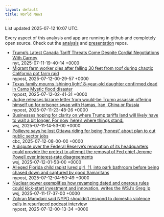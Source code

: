 ```yaml
---
layout: default
title: World News
---
```


<div markdown="0">
<div class="byline small text-muted">List updated <span class="datetime">2025-07-12 10:07 UTC</span>.</div>

<p>Every aspect of this analysis and app are running in github and completely open source. Check out the <a href="https://github.com/Castro-Media/Analysis">analysis</a> and <a href="https://github.com/Castro-Media/TopStoryReview.com">presentation</a> repos.</p>
<ul>
<li><a href='https://www.nytimes.com/2025/07/11/world/canada/canada-trump-tariffs-trade-talks.html'>Trump&#8217;s Latest Canada Tariff Threats Come Despite Cordial Negotiations With Carney</a><div class='byline small text-muted'>nyt, <span class="datetime">2025-07-11-19-40-14 +0000</span></div></li>
<li><a href='https://nypost.com/2025/07/11/us-news/migrant-farm-worker-died-after-falling-30-feet-from-roof-during-chaotic-immigration-raid-at-california-pot-farm/'>Migrant farm worker dies after falling 30 feet from roof during chaotic California pot farm raid</a><div class='byline small text-muted'>nypost, <span class="datetime">2025-07-12-00-29-57 +0000</span></div></li>
<li><a href='https://nypost.com/2025/07/11/us-news/texas-family-mourns-shining-light-8-year-old-daughter-confirmed-dead-in-camp-mystic-flood-disaster/'>Texas family mourns &#8216;shining light&#8217; 8-year-old daughter confirmed dead in Camp Mystic flood disaster</a><div class='byline small text-muted'>nypost, <span class="datetime">2025-07-12-02-41-31 +0000</span></div></li>
<li><a href='https://nypost.com/2025/07/11/us-news/judge-releases-letter-from-would-be-trump-assassin-offering-himself-up-for-prisoner-swap-with-hamas/'>Judge releases bizarre letter from would-be Trump assassin offering himself up for prisoner swap with Hamas, Iran, China or Russia</a><div class='byline small text-muted'>nypost, <span class="datetime">2025-07-11-23-48-26 +0000</span></div></li>
<li><a href='https://www.wsj.com/economy/trade/trump-tariffs-countries-goods-explained-b9878e1a'>Businesses hoping for clarity on where Trump tariffs land will likely have to wait a bit longer. For now, here&#8217;s where things stand.</a><div class='byline small text-muted'>wsj, <span class="datetime">2025-07-11-14-53-00 +0000</span></div></li>
<li><a href='https://www.cbc.ca/news/politics/poilievre-public-service-cuts-riding-loss-1.7583575?cmp=rss'>Poilievre says he lost Ottawa riding for being 'honest' about plan to cut public sector jobs</a><div class='byline small text-muted'>cbc, <span class="datetime">2025-07-12-08-00-00 +0000</span></div></li>
<li><a href='https://www.wsj.com/economy/central-banking/jerome-powell-fed-renovations-trump-fb9793df'>A dispute over the Federal Reserve&#8217;s renovation of its headquarters could provide the pretext to attempt the removal of Fed chief Jerome Powell over interest-rate disagreements</a><div class='byline small text-muted'>wsj, <span class="datetime">2025-07-12-01-53-00 +0000</span></div></li>
<li><a href='https://nypost.com/2025/07/12/us-news/alleged-florida-child-rape-suspect-antwan-johnson-chased-down-caught-by-good-samaritans-in-miami-park/'>Alleged Florida child rapist lured girl, 11, into park bathroom before being chased down and captured by good Samaritans</a><div class='byline small text-muted'>nypost, <span class="datetime">2025-07-12-04-50-49 +0000</span></div></li>
<li><a href='https://www.wsj.com/economy/trumps-unsung-economic-booster-deregulation-e46bce0b'>Nuclear power exemplifies how revamping dated and onerous rules could kick-start investment and innovation, writes the WSJ&#8217;s Greg Ip</a><div class='byline small text-muted'>wsj, <span class="datetime">2025-07-11-17-37-00 +0000</span></div></li>
<li><a href='https://nypost.com/2025/07/11/us-news/zohran-mamdani-said-nypd-shouldnt-respond-to-domestic-violence-calls-in-resurfaced-podcast-interview/'>Zohran Mamdani said NYPD shouldn&#8217;t respond to domestic violence calls in resurfaced podcast interview</a><div class='byline small text-muted'>nypost, <span class="datetime">2025-07-12-00-13-34 +0000</span></div></li>
</ul>
</div>
